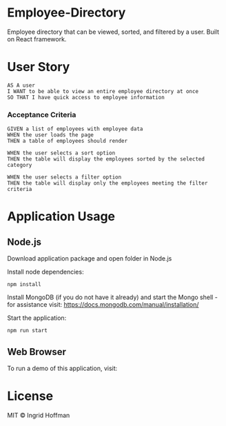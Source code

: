 # Employee-Directory

Employee directory that can be viewed, sorted, and filtered by a user. Built on React framework.

# User Story

```
AS A user
I WANT to be able to view an entire employee directory at once
SO THAT I have quick access to employee information
```

### Acceptance Criteria

```
GIVEN a list of employees with employee data
WHEN the user loads the page
THEN a table of employees should render

WHEN the user selects a sort option
THEN the table will display the employees sorted by the selected category

WHEN the user selects a filter option
THEN the table will display only the employees meeting the filter criteria
```

# Application Usage

## Node.js

Download application package and open folder in Node.js

Install node dependencies:

```
npm install
```

Install MongoDB (if you do not have it already) and start the Mongo shell - for assistance visit: https://docs.mongodb.com/manual/installation/

Start the application:

```
npm run start
```

## Web Browser

To run a demo of this application, visit:

# License

MIT © Ingrid Hoffman
